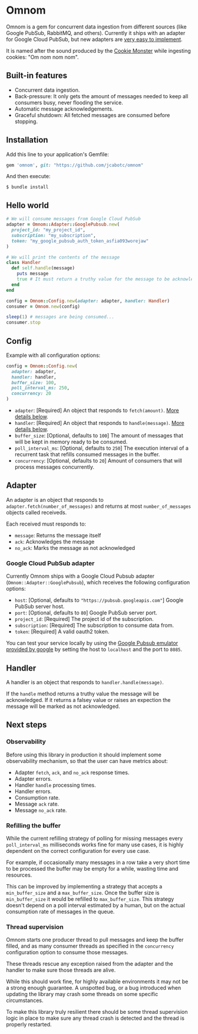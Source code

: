 # Omnom

Omnom is a gem for concurrent data ingestion from different sources (like Google PubSub, RabbitMQ, and others).
Currently it ships with an adapter for Google Cloud PubSub, but new adapters are [very easy to implement](#adapter).

It is named after the sound produced by the [Cookie Monster](https://en.wikipedia.org/wiki/Cookie_Monster) while ingesting cookies: "Om nom nom nom".

## Built-in features

  * Concurrent data ingestion.
  * Back-pressure: It only gets the amount of messages needed to keep all consumers busy, never flooding the service.
  * Automatic message acknowledgements.
  * Graceful shutdown: All fetched messages are consumed before stopping.

## Installation

Add this line to your application's Gemfile:

```ruby
gem 'omnom', git: "https://github.com/jcabotc/omnom"
```

And then execute:

    $ bundle install

## Hello world

```ruby
# We will consume messages from Google Cloud PubSub
adapter = Omnom::Adapter::GooglePubsub.new(
  project_id: "my_project_id",
  subscription: "my_subscription",
  token: "my_google_pubsub_auth_token_asfia093worejaw"
)

# We will print the contents of the message
class Handler
  def self.handle(message)
    puts message
    true # It must return a truthy value for the message to be acknowledged
  end
end

config = Omnom::Config.new(adapter: adapter, handler: Handler)
consumer = Omnom.new(config)

sleep(1) # messages are being consumed...
consumer.stop
```

## Config

Example with all configuration options:
```ruby
config = Omnom::Config.new(
  adapter: adapter,
  handler: handler,
  buffer_size: 100,
  poll_interval_ms: 250,
  concurrency: 20
)
```

  - `adapter`: [Required] An object that responds to `fetch(amount)`. [More details below](#adapter).
  - `handler`: [Required] An object that responds to `handle(message)`. [More details below](#handler).
  - `buffer_size`: [Optional, defaults to `100`] The amount of messages that will be kept in memory ready to be consumed.
  - `poll_interval_ms`: [Optional, defaults to `250`] The execution interval of a recurrent task that refills consumed messages in the buffer.
  - `concurrency`: [Optional, defaults to `20`] Amount of consumers that will process messages concurrently.

## Adapter

An adapter is an object that responds to `adapter.fetch(number_of_messages)` and returns at most `number_of_messages` objects called receiveds.

Each received must responds to:
  - `message`: Returns the message itself
  - `ack`: Acknowledges the message
  - `no_ack`: Marks the message as not acknowledged

### Google Cloud PubSub adapter

Currently Omnom ships with a Google Cloud Pubsub adapter (`Omnom::Adapter::GooglePubsub`), which receives the following configuration options:
  - `host`: [Optional, defaults to `"https://pubsub.googleapis.com"`] Google PubSub server host.
  - `port`: [Optional, defaults to `80`] Google PubSub server port.
  - `project_id`: [Required] The project id of the subscription.
  - `subscription`: [Required] The subscription to consume data from.
  - `token`: [Required] A valid oauth2 token.

You can test your service locally by using the [Google Pubsub emulator provided by google](https://cloud.google.com/pubsub/docs/emulator) by setting the host to `localhost` and the port to `8085`.

## Handler

A handler is an object that responds to `handler.handle(message)`.

If the `handle` method returns a truthy value the message will be acknowledged. If it returns a falsey value or raises an expection the message will be marked as not acknowledged.

## Next steps

### Observability

Before using this library in production it should implement some observability mechanism, so that the user can have metrics about:

  - Adapter `fetch`, `ack`, and `no_ack` response times.
  - Adapter errors.
  - Handler `handle` processing times.
  - Handler errors.
  - Consumption rate.
  - Message `ack` rate.
  - Message `no_ack` rate.

### Refilling the buffer

While the current refilling strategy of polling for missing messages every `poll_interval_ms` milliseconds works fine for many use cases, it is highly dependent on the correct configuration for every use case.

For example, if occasionally many messages in a row take a very short time to be processed the buffer may be empty for a while, wasting time and resources.

This can be improved by implementing a strategy that accepts a `min_buffer_size` and a `max_buffer_size`. Once the buffer size is `min_buffer_size` it would be refilled to `max_buffer_size`. This strategy doesn't depend on a poll interval estimated by a human, but on the actual consumption rate of messages in the queue.

### Thread supervision

Omnom starts one producer thread to pull messages and keep the buffer filled, and as many consumer threads as specified in the `concurrency` configuration option to consume those messages.

These threads rescue any exception raised from the adapter and the handler to make sure those threads are alive.

While this should work fine, for highly available environments it may not be a strong enough guarantee. A unspotted bug, or a bug introduced when updating the library may crash some threads on some specific circumstances.

To make this library truly resilient there should be some thread supervision logic in place to make sure any thread crash is detected and the thread is properly restarted.
